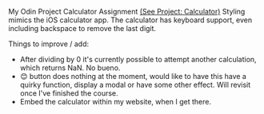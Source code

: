 My Odin Project Calculator Assignment [(See Project: Calculator)](https://www.theodinproject.com/lessons/foundations-calculator)
Styling mimics the iOS calculator app.
The calculator has keyboard support, even including backspace to remove the last digit.

Things to improve / add: 
* After dividing by 0 it's currently possible to attempt another calculation, which returns NaN. No bueno.
* 😊 button does nothing at the moment, would like to have this have a quirky function, display a modal or have some other effect. Will revisit once I've finished the course.
* Embed the calculator within my website, when I get there. 
